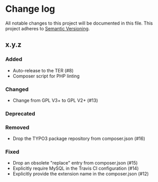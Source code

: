 # Change log

All notable changes to this project will be documented in this file.
This project adheres to [Semantic Versioning](https://semver.org/).

## x.y.z

### Added
- Auto-release to the TER (#8)
- Composer script for PHP linting

### Changed
- Change from GPL V3+ to GPL V2+ (#13)

### Deprecated

### Removed
- Drop the TYPO3 package repository from composer.json (#16)

### Fixed
- Drop an obsolete "replace" entry from composer.json (#15)
- Explicitly require MySQL in the Travis CI configuration (#14)
- Explicitly provide the extension name in the composer.json (#12)
